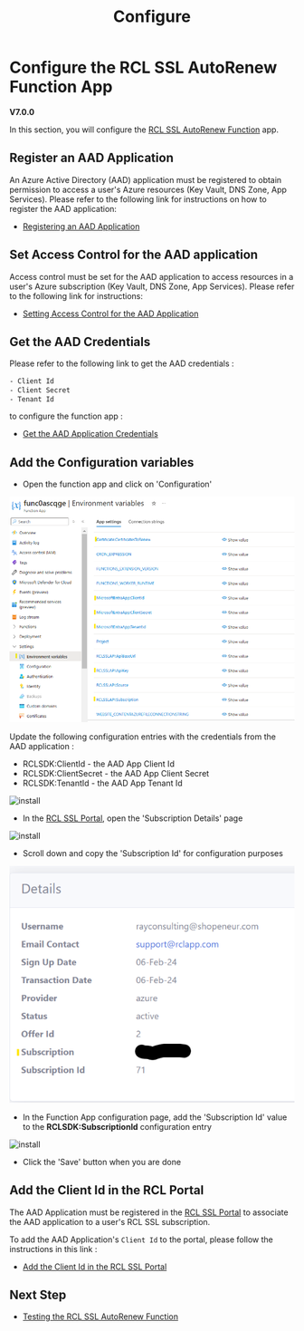 ﻿---
title: Configure
description: Configuring the RCL AutoRenew Function
parent: AutoRenew Function
nav_order: 2
---

# Configure the RCL SSL AutoRenew Function App
**V7.0.0**

In this section, you will configure the [RCL SSL AutoRenew Function](../autorenew/autorenew.md) app.

## Register an AAD Application

An Azure Active Directory (AAD) application must be registered to obtain permission to access a user's Azure resources (Key Vault, DNS Zone, App Services). Please refer to the following link for instructions on how to register the AAD application:

- [Registering an AAD Application](../authorization/aad-application)

## Set Access Control for the AAD application

Access control must be set for the AAD application to access resources in a user's Azure subscription (Key Vault, DNS Zone, App Services). Please refer to the following link for instructions:

- [Setting Access Control for the AAD Application](../authorization/access-control-app)

## Get the AAD Credentials 

Please refer to the following link to get the AAD credentials :

    - Client Id
    - Client Secret
    - Tenant Id

to configure the function app :

- [Get the AAD Application Credentials](../authorization/aad-application#get-the-aad-application-credentials)

## Add the Configuration variables

- Open the function app and click on 'Configuration'

![install](../images/autorenew_configure/func.PNG)

Update the following configuration entries with the credentials from the AAD application :

- RCLSDK:ClientId - the AAD App Client Id
- RCLSDK:ClientSecret - the AAD App Client Secret
- RCLSDK:TenantId - the AAD App Tenant Id

![install](../images/autorenew_configure/func2.PNG)

- In the [RCL SSL Portal](../portal/portal.md), open the 'Subscription Details' page

![install](../images/autorenew_configure/add_subscriptionid.png)

- Scroll down and copy the 'Subscription Id' for configuration purposes

![install](../images/autorenew_configure/add_subscriptionid2.png)

- In the Function App configuration page, add the 'Subscription Id' value to the **RCLSDK:SubscriptionId** configuration entry

![install](../images/autorenew_configure/add_subscriptionid3.png)


- Click the 'Save' button when you are done

## Add the Client Id in the RCL Portal

The AAD Application must be registered in the [RCL SSL Portal](../portal/portal.md) to associate the AAD application to a user's RCL SSL subscription.

To add the AAD Application's ``Client Id`` to the portal, please follow the instructions in this link :

- [Add the Client Id in the RCL SSL Portal](../api/authorization.md#add-the-client-id-in-the-rcl-portal)

## Next Step

- [Testing the RCL SSL AutoRenew Function](./test.md)



